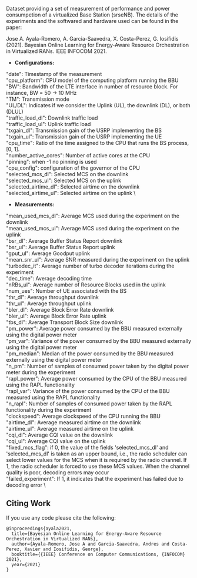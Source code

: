 Dataset providing a set of measurement of performance and power consumpetion of a virtualized Base Station (srseNB). The details of the experiments and the softwared and hardware used can be found in the paper:

Jose A. Ayala-Romero, A. Garcia-Saavedra, X. Costa-Perez, G. Iosifidis (2021). Bayesian Online Learning for Energy-Aware Resource Orchestration in Virtualized RANs. IEEE INFOCOM 2021.
- **Configurations:**

"date": Timestamp of the measurement \
"cpu_platform": CPU model of the computing platform running the BBU \
"BW": Bandwidth of the LTE interface in number of resource block. For instance, BW = 50 -> 10 MHz \
"TM": Transmission mode \
"UL/DL": Indicates if we consider the Uplink (UL), the downlink (DL), or both (DLUL) \
"traffic_load_dl": Downlink traffic load \
"traffic_load_ul": Uplink traffic load \
"txgain_dl": Transmission gain of the USRP implementing the BS  \
"txgain_ul": Transmission gain of the USRP implementing the UE \
"cpu_time": Ratio of the time assigned to the CPU that runs the BS process, [0, 1]. \
"number_active_cores": Number of active cores at the CPU \
"pinning": when -1 no pinning is used \
"cpu_config": configuration of the governor of the CPU \
"selected_mcs_dl": Selected MCS on the downlink \
"selected_mcs_ul": Selected MCS on the uplink \
"selected_airtime_dl": Selected airtime on the downlink \
"selected_airtime_ul": Selected airtime on the uplink \

- **Measurements:**

"mean_used_mcs_dl": Average MCS used during the experiment on the downlink \
"mean_used_mcs_ul": Average MCS used during the experiment on the uplink \
"bsr_dl": Average Buffer Status Report downlink \
"bsr_ul": Average Buffer Status Report uplink \
"gput_ul": Average Goodput uplink \
"mean_snr_ul": Average SNR measured during the experiment on the uplink \
"turbodec_it": Average number of turbo decoder iterations during the experiment \
"dec_time": Average decoding time \
"nRBs_ul": Average number of Resource Blocks used in the uplink \
"num_ues": Number of UE associated with the BS \
"thr_dl": Average throughput downlink \
"thr_ul": Average throughput uplink \
"bler_dl": Average Block Error Rate downlink \
"bler_ul": Average Block Error Rate uplink \
"tbs_dl": Average Transport Block Size downlink \
"pm_power": Average power consumed by the BBU measured externally using the digital power meter \
"pm_var": Variance of the power consumed by the BBU measured externally using the digital power meter \
"pm_median": Median of the power consumed by the BBU measured externally using the digital power meter \
"n_pm": Number of samples of consumed power taken by the digital power meter during the experiment \
"rapl_power": Average power consumed by the CPU of the BBU measured using the RAPL functionality \
"rapl_var": Variance of the power consumed by the CPU of the BBU measured using the RAPL functionality \
"n_rapl": Number of samples of consumed power taken by the RAPL functionality during the experiment \
"clockspeed": Average clockspeed of the CPU running the BBU \
"airtime_dl": Average measured airtime on the downlink \
"airtime_ul": Average measured airtime on the uplink \
"cqi_dl": Average CQI value on the downlink \
"cqi_ul": Average CQI value on the uplink \
"fixed_mcs_flag": if 0, the value of the fields 'selected_mcs_dl' and 'selected_mcs_dl' is taken as an upper bound, i.e., the radio scheduler can select lower values for the MCS when it is required by the radio channel. If 1, the radio scheduler is forced to use these MCS values. When the channel quality is poor, decoding errors may occur \
"failed_experiment": If 1, it indicates that the experiment has failed due to decoding error \


## Citing Work
If you use any code please cite the following:```@inproceedings{ayala2021,  title={Bayesian Online Learning for Energy-Aware Resource Orchestration in Virtualized RANs},  author={Ayala-Romero, Jose A and Garcia-Saavedra, Andres and Costa-Perez, Xavier and Iosifidis, George},  booktitle={{IEEE} Conference on Computer Communications, {INFOCOM} 2021},  year={2021}}```



